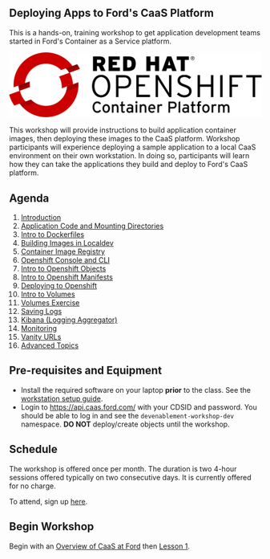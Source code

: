 ## Deploying Apps to Ford's CaaS Platform

This is a hands-on, training workshop to get application development teams started in Ford's Container as a Service platform.

![OpenShift Logo](images/OpenShift_Logo.svg)

This workshop will provide instructions to build application container images, then deploying these images to the CaaS platform. Workshop participants will experience deploying a sample application to a local CaaS environment on their own workstation. In doing so, participants will learn how they can take the applications they build and deploy to Ford's CaaS platform.

## Agenda

1. [Introduction](./lessons/1-introduction.md)
1. [Application Code and Mounting Directories](./lessons/2-buildapp.md)
1. [Intro to Dockerfiles](./lessons/3-dockerfiles.md)
1. [Building Images in Localdev](./lessons/4-buildimage.md)
1. [Container Image Registry](./lessons/5-quay.md)
1. [Openshift Console and CLI](./lessons/6-console.md)
1. [Intro to Openshift Objects](./lessons/7-objects.md)
1. [Intro to Openshift Manifests](./lessons/8-manifest.md)
1. [Deploying to Openshift](./lessons/9-deploy.md)
1. [Intro to Volumes](./lessons/10-VolumesIntro.md)
1. [Volumes Exercise](./lessons/11-VolumesExercise.md)
1. [Saving Logs](./lessons/12-VolumeLogs.md)
1. [Kibana (Logging Aggregator)](./lessons/13-Kibana.md)
1. [Monitoring](./lessons/14-Monitoring.md)
1. [Vanity URLs](./lessons/15-VanityUrl.md)
1. [Advanced Topics](./lessons/16-AdvancedTopics.md)

## Pre-requisites and Equipment
<!-- 
- Your own developer-class laptop with minimal 4 CPU cores and 8GB of RAM. An underpowered laptop that is used mostly for checking email WILL NOT WORK.
- Install the required software on your laptop prior to class. [Instructions](workstation-setup.md) will be sent out to registered attendees.
- Basic knowledge of command line and git/github. Simple stuff like cloning repos, moving files, etc...

Course content is targeted for a Windows environment using Git Bash for Windows or other Bash terminal emulator. If you have a Mac and are a wiz with it, then come on. Just be aware that the instructor will not be able to answer Mac-specific questions, so you'll be on your own to translate commands from Windows to Mac and troubleshoot your own issues if things go off the rails.
-->

- Install the required software on your laptop **prior** to the class. See the [workstation setup guide](workstation-setup.md). 
- Login to https://api.caas.ford.com/ with your CDSID and password. You should be able to log in and see the `devenablement-workshop-dev` namespace. **DO NOT** deploy/create objects until the workshop.

## Schedule

The workshop is offered once per month. The duration is two 4-hour sessions offered typically on two consecutive days. It is currently offered for no charge.

To attend, sign up [here](https://it2.spt.ford.com/sites/dev/Lists/RegisterForEvent/newform.aspx).

## Begin Workshop

Begin with an [Overview of CaaS at Ford](https://it2.spt.ford.com/sites/dev/Documents/CaaS-At-Ford_Workshop.pptx) then [Lesson 1](./lessons/1-introduction.md).
